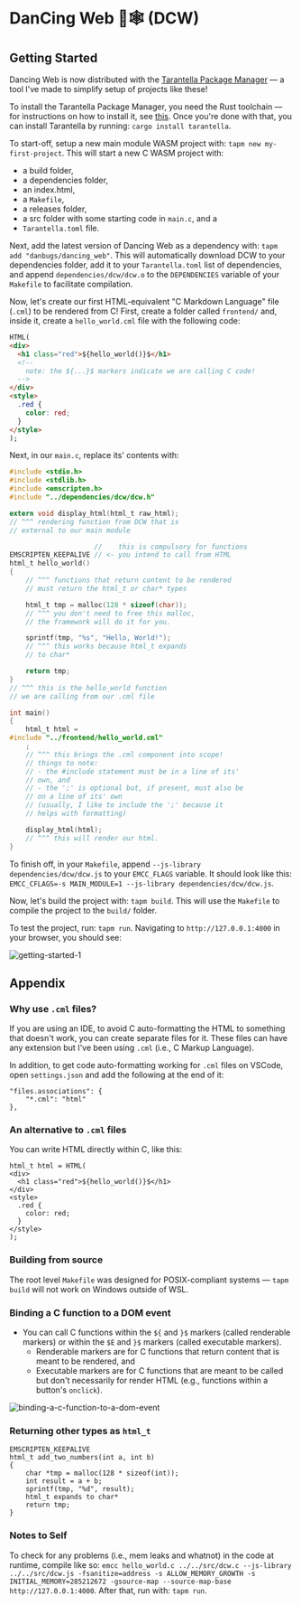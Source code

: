 # DanCing Web 💃🕸 (DCW)

## Getting Started

Dancing Web is now distributed with the [Tarantella Package Manager](https://github.com/danbugs/tarantella) — a tool I've made to simplify setup of projects like these! 

To install the Tarantella Package Manager, you need the Rust toolchain — for instructions on how to install it, see [this](https://www.rust-lang.org/tools/install). Once you're done with that, you can install Tarantella by running: `cargo install tarantella`.

To start-off, setup a new main module WASM project with: `tapm new my-first-project`. This will start a new C WASM project with:
- a build folder, 
- a dependencies folder,
- an index.html,
- a `Makefile`,
- a releases folder, 
- a src folder with some starting code in `main.c`, and a
- `Tarantella.toml` file.

Next, add the latest version of Dancing Web as a dependency with: `tapm add "danbugs/dancing_web"`. This will automatically download DCW to your dependencies folder, add it to your `Tarantella.toml` list of dependencies, and append `dependencies/dcw/dcw.o` to the `DEPENDENCIES` variable of your `Makefile` to facilitate compilation.

Now, let's create our first HTML-equivalent "C Markdown Language" file (`.cml`) to be rendered from C! First, create a folder called `frontend/` and, inside it, create a `hello_world.cml` file with the following code:

```HTML
HTML(
<div>
  <h1 class="red">${hello_world()}$</h1>
  <!-- 
    note: the ${...}$ markers indicate we are calling C code!
  -->
</div>
<style>
  .red {
    color: red;
  }
</style>
);
```

Next, in our `main.c`, replace its' contents with:

```C
#include <stdio.h>
#include <stdlib.h>
#include <emscripten.h>
#include "../dependencies/dcw/dcw.h"

extern void display_html(html_t raw_html);
// ^^^ rendering function from DCW that is 
// external to our main module

                     //    this is compulsory for functions
EMSCRIPTEN_KEEPALIVE // <- you intend to call from HTML
html_t hello_world()
{
    // ^^^ functions that return content to be rendered 
    // must return the html_t or char* types

    html_t tmp = malloc(128 * sizeof(char));
    // ^^^ you don't need to free this malloc,
    // the framework will do it for you.

    sprintf(tmp, "%s", "Hello, World!");
    // ^^^ this works because html_t expands 
    // to char*

    return tmp;
}
// ^^^ this is the hello_world function 
// we are calling from our .cml file

int main()
{
    html_t html =
#include "../frontend/hello_world.cml"
    ;
    // ^^^ this brings the .cml component into scope!
    // things to note:
    // - the #include statement must be in a line of its' 
    // own, and
    // - the ';' is optional but, if present, must also be 
    // on a line of its' own 
    // (usually, I like to include the ';' because it 
    // helps with formatting)

    display_html(html);
    // ^^^ this will render our html.
}
```

To finish off, in your `Makefile`, append `--js-library dependencies/dcw/dcw.js` to your `EMCC_FLAGS` variable. It should look like this: `EMCC_CFLAGS=-s MAIN_MODULE=1 --js-library dependencies/dcw/dcw.js`.

Now, let's build the project with: `tapm build`. This will use the `Makefile` to compile the project to the `build/` folder.

To test the project, run: `tapm run`. Navigating to `http://127.0.0.1:4000` in your browser, you should see:

![getting-started-1](https://i.imgur.com/JwfCeXA.png)

## Appendix

### Why use `.cml` files?

If you are using an IDE, to avoid C auto-formatting the HTML to something that doesn't work, you can create separate files for it. These files can have any extension but I've been using `.cml` (i.e., C Markup Language).

In addition, to get code auto-formatting working for `.cml` files on VSCode, open `settings.json` and add the following at the end of it:

```
"files.associations": {
    "*.cml": "html"
},
```

### An alternative to `.cml` files

You can write HTML directly within C, like this:

```
html_t html = HTML(
<div>
  <h1 class="red">${hello_world()}$</h1>
</div>
<style>
  .red {
    color: red;
  }
</style>
);
```

### Building from source

The root level `Makefile` was designed for POSIX-compliant systems — `tapm build` will not work on Windows outside of WSL.

### Binding a C function to a DOM event

- You can call C functions within the `${` and `}$` markers (called renderable markers) or within the `$E` and `}$` markers (called executable markers).
  - Renderable markers are for C functions that return content that is meant to be rendered, and
  - Executable markers are for C functions that are meant to be called but don't necessarily for render HTML (e.g., functions within a button's `onclick`).

![binding-a-c-function-to-a-dom-event](https://camo.githubusercontent.com/339f5dbb4a8a9945034f5b1ba5efc7e5e2780a5353361c2fbea52b5ae47c7c4b/68747470733a2f2f692e696d6775722e636f6d2f6c766e6f646e442e676966)

### Returning other types as `html_t`

```
EMSCRIPTEN_KEEPALIVE
html_t add_two_numbers(int a, int b)
{
    char *tmp = malloc(128 * sizeof(int));
    int result = a + b;
    sprintf(tmp, "%d", result);
    html_t expands to char*
    return tmp;
}
```

### Notes to Self

To check for any problems (i.e., mem leaks and whatnot) in the code at runtime, compile like so: `emcc hello_world.c ../../src/dcw.c --js-library ../../src/dcw.js -fsanitize=address -s ALLOW_MEMORY_GROWTH -s INITIAL_MEMORY=285212672 -gsource-map --source-map-base http://127.0.0.1:4000`. After that, run with: `tapm run`.